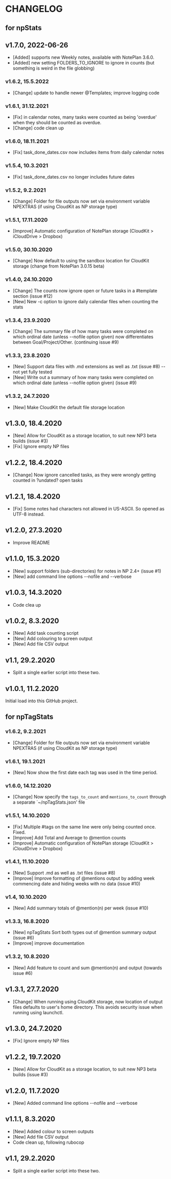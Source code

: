 # CHANGELOG

## for npStats
## v1.7.0, 2022-06-26
- [Added] supports new Weekly notes, available with NotePlan 3.6.0.
- [Added] new setting FOLDERS_TO_IGNORE to ignore in counts (but something is weird in the file globbing)

### v1.6.2, 15.5.2022
- [Change] update to handle newer @Templates; improve logging code

### v1.6.1, 31.12.2021
- [Fix] in calendar notes, many tasks were counted as being 'overdue' when they should be counted as overdue.
- [Change] code clean up

### v1.6.0, 18.11.2021
- [Fix] task_done_dates.csv now includes items from daily calendar notes

### v1.5.4, 10.3.2021
- [Fix] task_done_dates.csv no longer includes future dates

### v1.5.2, 9.2.2021
- [Change] Folder for file outputs now set via environment variable NPEXTRAS (if using CloudKit as NP storage type)

### v1.5.1, 17.11.2020
- [Improve] Automatic configuration of NotePlan storage (CloudKit > iCloudDrive > Dropbox)

### v1.5.0, 30.10.2020
- [Change] Now default to using the sandbox location for CloudKit storage (change from NotePlan 3.0.15 beta)

### v1.4.0, 24.10.2020
- [Change] The counts now ignore open or future tasks in a #template section (issue #12)
- [New] New -c option to ignore daily calendar files when counting the stats

### v1.3.4, 23.9.2020
- [Change] The summary file of how many tasks were completed on which ordinal date (unless --nofile option given) now differentiates between Goal/Project/Other. (continuing issue #9)

### v1.3.3, 23.8.2020
- [New] Support data files with .md extensions as well as .txt (issue #8) -- not yet fully tested
- [New] Write out a summary of how many tasks were completed on which ordinal date (unless --nofile option given) (issue #9)

### v1.3.2, 24.7.2020
- [New] Make CloudKit the default file storage location

## v1.3.0, 18.4.2020
- [New] Allow for CloudKit as a storage location, to suit new NP3 beta builds (issue #3)
- [Fix] Ignore empty NP files

## v1.2.2, 18.4.2020
- [Change] Now ignore cancelled tasks, as they were wrongly getting counted in ?undated? open tasks

## v1.2.1, 18.4.2020
- [Fix] Some notes had characters not allowed in US-ASCII. So opened as UTF-8 instead.

## v1.2.0, 27.3.2020
- Improve README

## v1.1.0, 15.3.2020
- [New] support folders (sub-directories) for notes in NP 2.4+ (issue #1)
- [New] add command line options --nofile and --verbose

## v1.0.3, 14.3.2020
- Code clea up

## v1.0.2, 8.3.2020
- [New] Add task counting script
- [New] Add colouring to screen output
- [New] Add file CSV output

## v1.1, 29.2.2020
- Split a single earlier script into these two.

## v1.0.1, 11.2.2020
Initial load into this GitHub project.

## for npTagStats
### v1.6.2, 9.2.2021
- [Change] Folder for file outputs now set via environment variable NPEXTRAS (if using CloudKit as NP storage type)

### v1.6.1, 19.1.2021
- [New] Now show the first date each tag was used in the time period.

### v1.6.0, 14.12.2020
- [Change] Now specify the `tags_to_count` and `mentions_to_count` through a separate `~/npTagStats.json' file

### v1.5.1, 14.10.2020
- [Fix] Multiple #tags on the same line were only being counted once. Fixed.
- [Improve] Add Total and Average to @mention counts
- [Improve] Automatic configuration of NotePlan storage (CloudKit > iCloudDrive > Dropbox)

### v1.4.1, 11.10.2020
- [New] Support .md as well as .txt files (issue #8)
- [Improve] Improve formatting of @mentions output by adding week commencing date and hiding weeks with no data (issue #10)

### v1.4, 10.10.2020
- [New] Add summary totals of @mention(n) per week (issue #10)

### v1.3.3, 16.8.2020
- [New] npTagStats Sort both types out of @mention summary output (issue #6)
- [Improve] improve documentation

### v1.3.2, 10.8.2020
- [New] Add feature to count and sum @mention(n) and output (towards issue #6)

## v1.3.1, 27.7.2020
- [Change] When running using CloudKit storage, now location of output files defaults to user's home directory. This avoids security issue when running using launchctl.

## v1.3.0, 24.7.2020
- [Fix] Ignore empty NP files

## v1.2.2, 19.7.2020
- [New] Allow for CloudKit as a storage location, to suit new NP3 beta builds (issue #3)

## v1.2.0, 11.7.2020
- [New] Added command line options --nofile and --verbose

## v1.1.1, 8.3.2020
- [New] Added colour to screen outputs
- [New] Add file CSV output
- Code clean up, following rubocop

## v1.1, 29.2.2020
- Split a single earlier script into these two.